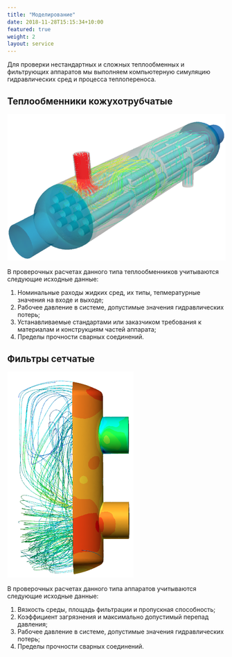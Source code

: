 ```yaml
---
title: "Моделирование"
date: 2018-11-28T15:15:34+10:00
featured: true
weight: 2
layout: service
---
```


Для проверки нестандартных и сложных теплообменных и фильтрующих аппаратов мы выполняем компьютерную симуляцию гидравлических сред и процесса теплопереноса.

## Теплообменники кожухотрубчатые
![horizontal cooler simulation](/images/horizontal-nobg.png)

В проверочных расчетах данного типа теплообменников учитываются следующие исходные данные:

1. Номинальные раходы жидких сред, их типы, тепмературные значения на входе и выходе;
2. Рабочее давление в системе, допустимые значения гидравлических потерь;
3. Устанавливаемые стандартами или заказчиком требования к материалам и конструкциям частей аппарата;
4. Пределы прочности сварных соединений.


## Фильтры сетчатые
![vertical filter simulation](/images/Filter-nobg.png)

В проверочных расчетах данного типа аппаратов учитываются следующие исходные данные:

1. Вязкость среды, площадь фильтрации и пропускная способность;
2. Коэффициент загрязнения и максимально допустимый перепад давления;
3. Рабочее давление в системе, допустимые значения гидравлических потерь;
4. Пределы прочности сварных соединений.
